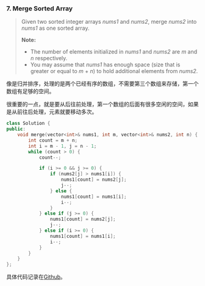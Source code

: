 ### 7. Merge Sorted Array

> Given two sorted integer arrays *nums1* and *nums2*, merge *nums2* into *nums1* as one sorted array.
>
> **Note:**
>
> - The number of elements initialized in *nums1* and *nums2* are *m* and *n* respectively.
> - You may assume that *nums1* has enough space (size that is greater or equal to *m* + *n*) to hold additional elements from *nums2*.

像是归并排序，处理的是两个已经有序的数组，不需要第三个数组来存储，第一个数组有足够的空间。

很重要的一点，就是要从后往前处理，第一个数组的后面有很多空闲的空间，如果是从前往后处理，元素就要移动多次。

```c++
class Solution {
public:
    void merge(vector<int>& nums1, int m, vector<int>& nums2, int n) {
        int count = m + n;
        int i = m - 1, j = n - 1;
        while (count > 0) {
            count--;

            if (i >= 0 && j >= 0) {
                if (nums2[j] > nums1[i]) {
                    nums1[count] = nums2[j];
                    j--;
                } else {
                    nums1[count] = nums1[i];
                    i--;
                }
            } else if (j >= 0) {
                nums1[count] = nums2[j];
                j--;
            } else if (i >= 0) {
                nums1[count] = nums1[i];
                i--;
            }
        }
    }
};
```

具体代码记录在[Github](https://github.com/plantree/LeetCode/blob/master/Array/MergeSortedArray.cc)。